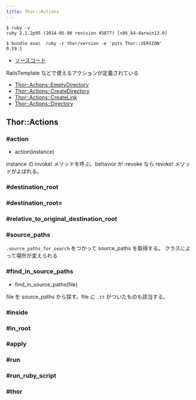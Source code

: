```yaml
---
title: Thor::Actions
---
```


```
$ ruby -v
ruby 2.1.2p95 (2014-05-80 revision 45877) [x86_64-darwin13.0]
```

```
$ bundle exec  ruby -r thor/version -e 'puts Thor::VERSION'
0.19.1
```

* [ソースコード](https://github.com/erikhuda/thor/blob/master/lib/thor/actions.rb)

RailsTemplate などで使えるアクションが定義されている

* [Thor::Actions::EmptyDirectory](/thor/actions/empty_directory)
* [Thor::Actions::CreateDirectory](/thor/actions/create_directory)
* [Thor::Actions::CreateLink](/thor/actions/create_link)
* [Thor::Actions::Directory](/thor/actions/directory)

Thor::Actions
---

### #action

* action(instance)

instance の invoke! メソッドを呼ぶ。behavior が :revoke なら revoke! メソッドがよばれる。

### #destination_root

### #destination_root=

### #relative_to_original_destination_root

### #source_paths

`.source_paths_for_search` をつかって source_paths を取得する。
クラスによって場所が変えられる

### #find_in_source_paths

* find_in_source_paths(file)

file を source_paths から探す。file に `.tt` がついたものも該当する。

### #inside

### #in_root

### #apply

### #run

### #run_ruby_script

### #thor
